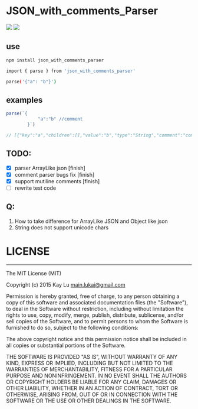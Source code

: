 # JSON_with_comments_Parser

![](https://travis-ci.com/luckyscript/json_parser.svg?branch=master)
![](https://coveralls.io/repos/github/luckyscript/json_parser/badge.svg?branch=dev)

## use

```sh
npm install json_with_comments_parser

import { parse } from 'json_with_comments_parser'

parse('{"a": "b"}')
```

## examples
```js
parse(`{
            "a":"b" //comment
        }`)

// [{"key":"a","children":[],"value":"b","type":"String","comment":"comment"}]
```

## TODO:
- [x] parser ArrayLike json [finish]
- [x] comment parser bugs fix [finish]
- [x] support mutiline comments [finish]
- [ ] rewrite test code

## Q:
1. How to take difference for ArrayLike JSON and Object like json
2. String does not support unicode chars

# LICENSE

---

The MIT License (MIT)

Copyright (c) 2015 Kay Lu <main.lukai@gmail.com>

Permission is hereby granted, free of charge, to any person obtaining a copy of this software and associated documentation files (the "Software"), to deal in the Software without restriction, including without limitation the rights to use, copy, modify, merge, publish, distribute, sublicense, and/or sell copies of the Software, and to permit persons to whom the Software is furnished to do so, subject to the following conditions:

The above copyright notice and this permission notice shall be included in all copies or substantial portions of the Software.

THE SOFTWARE IS PROVIDED "AS IS", WITHOUT WARRANTY OF ANY KIND, EXPRESS OR IMPLIED, INCLUDING BUT NOT LIMITED TO THE WARRANTIES OF MERCHANTABILITY, FITNESS FOR A PARTICULAR PURPOSE AND NONINFRINGEMENT. IN NO EVENT SHALL THE AUTHORS OR COPYRIGHT HOLDERS BE LIABLE FOR ANY CLAIM, DAMAGES OR OTHER LIABILITY, WHETHER IN AN ACTION OF CONTRACT, TORT OR OTHERWISE, ARISING FROM, OUT OF OR IN CONNECTION WITH THE SOFTWARE OR THE USE OR OTHER DEALINGS IN THE SOFTWARE.

